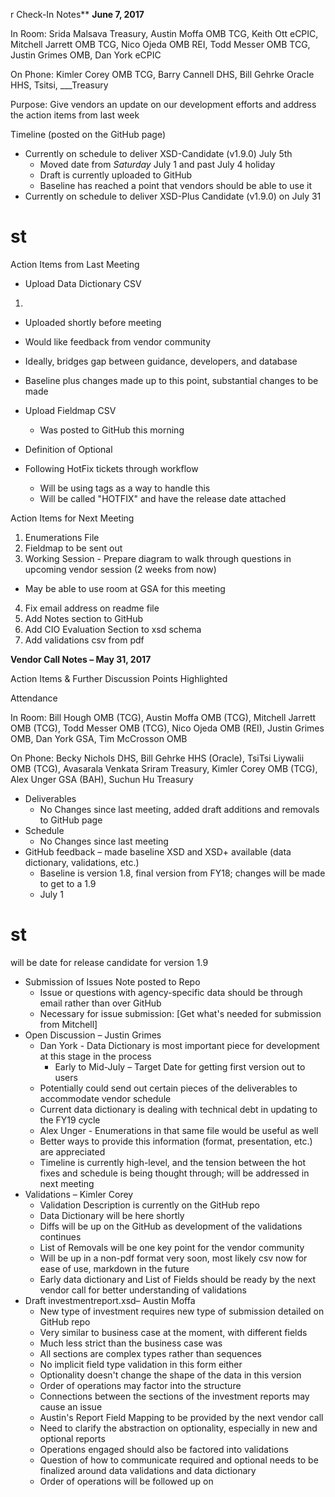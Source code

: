 r Check-In Notes**
**June 7, 2017**

In Room: Srida Malsava Treasury, Austin Moffa OMB TCG, Keith Ott eCPIC, Mitchell Jarrett OMB TCG, Nico Ojeda OMB REI, Todd Messer OMB TCG, Justin Grimes OMB, Dan York eCPIC

On Phone: Kimler Corey OMB TCG, Barry Cannell DHS, Bill Gehrke Oracle HHS, Tsitsi, \_\_\_Treasury

Purpose: Give vendors an update on our development efforts and address the action items from last week

Timeline (posted on the GitHub page)

- Currently on schedule to deliver XSD-Candidate (v1.9.0) July 5th
  - Moved date from _Saturday_ July 1 and past July 4 holiday
  - Draft is currently uploaded to GitHub
  - Baseline has reached a point that vendors should be able to use it
- Currently on schedule to deliver XSD-Plus Candidate (v1.9.0) on July 31
# st


Action Items from Last Meeting

- Upload Data Dictionary CSV

1.
  - Uploaded shortly before meeting
  - Would like feedback from vendor community
  - Ideally, bridges gap between guidance, developers, and database
  - Baseline plus changes made up to this point, substantial changes to be made

- Upload Fieldmap CSV
  - Was posted to GitHub this morning
- Definition of Optional
- Following HotFix tickets through workflow
  - Will be using tags as a way to handle this
  - Will be called &quot;HOTFIX&quot; and have the release date attached

Action Items for Next Meeting

1. Enumerations File
2. Fieldmap to be sent out
3. Working Session - Prepare diagram to walk through questions in upcoming vendor session (2 weeks from now)
  - May be able to use room at GSA for this meeting
4. Fix email address on readme file
5. Add Notes section to GitHub
6. Add CIO Evaluation Section to xsd schema
7. Add validations csv from pdf

**Vendor Call Notes – May 31, 2017**

Action Items &amp; Further Discussion Points Highlighted

Attendance

In Room: Bill Hough OMB (TCG), Austin Moffa OMB (TCG), Mitchell Jarrett OMB (TCG), Todd Messer OMB (TCG), Nico Ojeda OMB (REI), Justin Grimes OMB, Dan York GSA, Tim McCrosson OMB

On Phone: Becky Nichols DHS, Bill Gehrke HHS (Oracle), TsiTsi Liywalii OMB (TCG), Avasarala Venkata Sriram Treasury, Kimler Corey OMB (TCG), Alex Unger GSA (BAH), Suchun Hu Treasury

- Deliverables
  - No Changes since last meeting, added draft additions and removals to GitHub page
- Schedule
  - No Changes since last meeting
- GitHub feedback – made baseline XSD and XSD+ available (data dictionary, validations, etc.)
  - Baseline is version 1.8, final version from FY18; changes will be made to get to a 1.9
  - July 1
# st
 will be date for release candidate for version 1.9
- Submission of Issues Note posted to Repo
  - Issue or questions with agency-specific data should be through email rather than over GitHub
  - Necessary for issue submission: [Get what&#39;s needed for submission from Mitchell]
- Open Discussion – Justin Grimes
  - Dan York - Data Dictionary is most important piece for development at this stage in the process
    - Early to Mid-July – Target Date for getting first version out to users
  - Potentially could send out certain pieces of the deliverables to accommodate vendor schedule
  - Current data dictionary is dealing with technical debt in updating to the FY19 cycle
  - Alex Unger - Enumerations in that same file would be useful as well
  - Better ways to provide this information (format, presentation, etc.) are appreciated
  - Timeline is currently high-level, and the tension between the hot fixes and schedule is being thought through; will be addressed in next meeting
- Validations – Kimler Corey
  - Validation Description is currently on the GitHub repo
  - Data Dictionary will be here shortly
  - Diffs will be up on the GitHub as development of the validations continues
  - List of Removals will be one key point for the vendor community
  - Will be up in a non-pdf format very soon, most likely csv now for ease of use, markdown in the future
  - Early data dictionary and List of Fields should be ready by the next vendor call for better understanding of validations
- Draft investmentreport.xsd– Austin Moffa
  - New type of investment requires new type of submission detailed on GitHub repo
  - Very similar to business case at the moment, with different fields
  - Much less strict than the business case was
  - All sections are complex types rather than sequences
  - No implicit field type validation in this form either
  - Optionality doesn&#39;t change the shape of the data in this version
  - Order of operations may factor into the structure
  - Connections between the sections of the investment reports may cause an issue
  - Austin&#39;s Report Field Mapping to be provided by the next vendor call
  - Need to clarify the abstraction on optionality, especially in new and optional reports
  - Operations engaged should also be factored into validations
  - Question of how to communicate required and optional needs to be finalized around data validations and data dictionary
  - Order of operations will be followed up on


